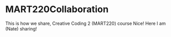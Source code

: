 # MART220Collaboration
 This is how we share, Creative Coding 2 (MART220) course
Nice! Here I am (Nate) sharing!

